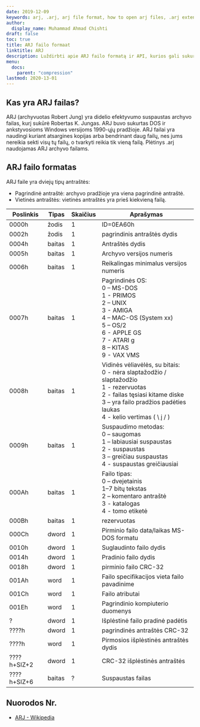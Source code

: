 ```yaml
---
date: 2019-12-09
keywords: arj, .arj, arj file format, how to open arj files, .arj extension, arj extension
author:
  display_name: Muhammad Ahmad Chishti
draft: false
toc: true
title: ARJ failo formaat
linktitle: ARJ
description: Luždirbti apie ARJ failo formatą ir API, kurios gali sukurti ir atidaryti ARJ failąs.
menu:
  docs:
    parent: "compression"
lastmod: 2020-13-01
---
```


## Kas yra ARJ failas? ##

ARJ (archyvuotas Robert Jung) yra didelio efektyvumo suspaustas archyvo failas, kurį sukūrė Robertas K. Jungas. ARJ buvo sukurtas DOS ir ankstyvosioms Windows versijoms 1990-ųjų pradžioje. ARJ failai yra naudingi kuriant atsargines kopijas arba bendrinant daug failų, nes jums nereikia sekti visų tų failų, o tvarkyti reikia tik vieną failą. Plėtinys .arj naudojamas ARJ archyvo failams.

## ARJ failo formatas ##

ARJ faile yra dviejų tipų antraštės:

- Pagrindinė antraštė: archyvo pradžioje yra viena pagrindinė antraštė.
- Vietinės antraštės: vietinės antraštės yra prieš kiekvieną failą.

|Poslinkis|Tipas|Skaičius|Aprašymas|
|---|---|---|---|
|0000h|žodis|1|ID=0EA60h|
|0002h|žodis|1|pagrindinis antraštės dydis|
|0004h|baitas|1|Antraštės dydis|
|0005h|baitas|1|Archyvo versijos numeris|
|0006h|baitas|1|Reikalingas minimalus versijos numeris|
|0007h|baitas|1|Pagrindinės OS:</br> 0 – MS-DOS</br> 1 - PRIMOS</br> 2 – UNIX</br> 3 - AMIGA</br> 4 – MAC-OS (System xx)</br> 5 – OS/2</br> 6 - APPLE GS</br> 7 - ATARI g</br> 8 – KITAS</br> 9 - VAX VMS|
|0008h|baitas|1|Vidinės vėliavėlės, su bitais:</br> 0 - nėra slaptažodžio / slaptažodžio</br> 1 - rezervuotas</br> 2 - failas tęsiasi kitame diske</br> 3 – yra failo pradžios padėties laukas</br> 4 - kelio vertimas ( \ į / )|
|0009h|baitas|1|Suspaudimo metodas:</br> 0 – saugomas</br> 1 – labiausiai suspaustas</br> 2 - suspaustas</br> 3 – greičiau suspaustas</br> 4 - suspaustas greičiausiai|
|000Ah|baitas|1|Failo tipas:</br> 0 – dvejetainis</br> 1–7 bitų tekstas</br> 2 – komentaro antraštė</br> 3 - katalogas</br> 4 - tomo etiketė|
|000Bh|baitas|1|rezervuotas|
|000Ch|dword|1|Pirminio failo data/laikas MS-DOS formatu|
|0010h|dword|1|Suglaudinto failo dydis|
|0014h|dword|1|Pradinio failo dydis|
|0018h|dword|1|pirminio failo CRC-32|
|001Ah|word|1|Failo specifikacijos vieta failo pavadinime|
|001Ch|word|1|Failo atributai|
|001Eh|word|1|Pagrindinio kompiuterio duomenys|
|?|dword|1|Išplėstinė failo pradinė padėtis|
|????h|dword|1|pagrindinės antraštės CRC-32|
|????h|word|1|Pirmosios išplėstinės antraštės dydis|
|????h+SIZ+2|dword|1|CRC-32 išplėstinės antraštės|
|????h+SIZ+6|baitas|?|Suspaustas failas|

## Nuorodos Nr.

- [ARJ - Wikipedia](https://en.wikipedia.org/wiki/ARJ)


